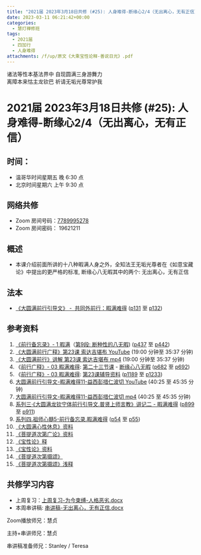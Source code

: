 ```yaml
---
title: "2021届 2023年3月18日共修 (#25): 人身难得-断缘心2/4（无出离心，无有正信）"
date: 2023-03-11 06:21:42+00:00
categories:
  - 慧灯禅修班
tags:
  - 2021届
  - 四加行
  - 人身难得
attachments: /f/up/原文《大乘宝性论释-善说日光》.pdf
---
```

<!--StartFragment-->

诸法等性本基法界中 自现圆满三身游舞力\
离障本来怙主龙钦巴 祈请无垢光尊常护我

# 2021届 2023年3月18日共修 (#25): 人身难得-断缘心2/4（无出离心，无有正信）

## 时间：

* 温哥华时间星期五 晚 6:30 点
* 北京时间星期六 上午 9:30 点

## 网络共修

* Zoom 房间号码：[7789995278](https://us02web.zoom.us/j/7789995278?pwd=VjZmbWJFY2k2K0E5RVB2cTNIQmhqUT09)
* Zoom 房间密码： 19621211

## 概述

* 本课介绍前面所讲的十八种暇满人身之外，全知法王无垢光尊者在《如意宝藏论》中提出的更严格的标准, 断缘心八无暇其中的两个: 无出离心，无有正信

## 法本

* [《](https://huidengchanxiu.net/refs/qxgs/qxgs-03xm)[大圆满前行引导文》 -  共同外前行：暇满难得](https://huidengchanxiu.net/books/dymqx/#%E4%B8%80%E6%9A%87%E6%BB%A1%E9%9A%BE%E5%BE%97) ([p131](https://huidengchanxiu.net/books/dymqx/#p131) 至 [p132](https://huidengchanxiu.net/books/dymqx/#p132))

## 参考资料

1. [《前行备忘录》- 1 暇满](https://huidengchanxiu.net/refs/qxbwl/qxxl4-01xm)（[第9段: 断种性的八无暇](https://huidengchanxiu.net/refs/qxbwl/qxxl4-01xm/#%E6%96%AD%E7%A7%8D%E6%80%A7%E7%9A%84%E5%85%AB%E6%97%A0%E6%9A%87)) ([p437](https://huidengchanxiu.net/refs/qxbwl/qxxl4-01xm/#p437) 至 [p442](https://huidengchanxiu.net/refs/qxbwl/qxxl4-01xm/#p442))
2. [《大圆满前行广释》第23课 索达吉堪布 YouTube](https://www.youtube.com/watch?v=1BR06hgsqBE) (19:00 分钟至 35:37 分钟)
3. [《大圆满前行》讲解 第23课 索达吉堪布 mp4](https://s3.ca-central-1.wasabisys.com/hddata/f.huidengchanxiu.net/jmy/007-%e5%a4%a7%e5%9c%86%e6%bb%a1%e5%89%8d%e8%a1%8c%e5%b9%bf%e9%87%8a/007-%e5%89%8d%e8%a1%8c%e5%b9%bf%e9%87%8a%e8%a7%86%e9%a2%91/%e3%80%8a%e5%a4%a7%e5%9c%86%e6%bb%a1%e5%89%8d%e8%a1%8c%e3%80%8b%e8%ae%b2%e8%a7%a3%e7%ac%ac23%e8%af%be.mp4) (19:00 分钟至 35:37 分钟)
4. 《[前行广释》- 03 暇满难得](https://huidengchanxiu.net/refs/qxgs/qxgs-03xm): [第二十三节课](https://huidengchanxiu.net/refs/qxgs/qxgs-03xm/#%E7%AC%AC%E4%BA%8C%E5%8D%81%E4%B8%89%E8%8A%82%E8%AF%BE) - [断缘心八无暇](https://huidengchanxiu.net/refs/qxgs/qxgs-03xm/#%E4%BA%8C%E6%96%AD%E7%BC%98%E5%BF%83%E5%85%AB%E6%97%A0%E6%9A%87) ([p682](https://huidengchanxiu.net/refs/qxgs/qxgs-03xm/#p682) 至 [p692](https://huidengchanxiu.net/refs/qxgs/qxgs-03xm/#p692))
5. 《[前行广释》- 03 暇满难得](https://huidengchanxiu.net/refs/qxgs/fudao/qxgsfd-03xm): [第23课辅导资料](https://huidengchanxiu.net/refs/qxgs/fudao/qxgsfd-03xm/#%E5%89%8D%E8%A1%8C%E5%B9%BF%E9%87%8A%E7%AC%AC23%E8%AF%BE%E8%BE%85%E5%AF%BC%E8%B5%84%E6%96%99) ([p1189](https://huidengchanxiu.net/refs/qxgs/fudao/qxgsfd-03xm/#p1189) 至 [p1233](https://huidengchanxiu.net/refs/qxgs/fudao/qxgsfd-03xm/#p1233))
6. [大圆满前行引导文-暇满难得11-益西彭措仁波切 YouTube](https://www.youtube.com/watch?v=gsjaZna0YRw&list=PL7aUyQTIJqAhd5VvMC0Ll__8JInqzft2t&index=26) (40:25 至 45:35 分钟)
7. [大圆满前行引导文-暇满难得11-益西彭措仁波切 mp4](https://s3.ca-central-1.wasabisys.com/hddata/f.huidengchanxiu.net/jmy/xmfw/s3/02/%e5%89%8d%e8%a1%8c%e5%bc%95%e5%af%bc%e6%96%87-%e6%9a%87%e6%bb%a1%e9%9a%be%e5%be%9711.mp4) (40:25 至 45:35 分钟)
8. [系列三·《大圆满龙钦宁体前行引导文.普贤上师言教》讲记二 - 暇满难得](https://huidengchanxiu.net/refs/xmfw/s3-ydw2-xmnd) ([](https://huidengchanxiu.net/refs/xmfw/s3-ydw2-xmnd/#p776)[p899](https://huidengchanxiu.net/refs/xmfw/s3-ydw2-xmnd/#p899) 至 [p911](https://huidengchanxiu.net/refs/xmfw/s3-ydw2-xmnd/#p911))
9. [系列四.祖师心髓5-前行备忘录.暇满难得](https://huidengchanxiu.net/refs/xmfw/s4-zsxs5-qxbwl-xmnd) ([p54](https://huidengchanxiu.net/refs/xmfw/s4-zsxs5-qxbwl-xmnd/#p54) 至 [p55](https://huidengchanxiu.net/refs/xmfw/s4-zsxs5-qxbwl-xmnd/#p55))
10. [《大圆满心性休息》资料](https://huidengchanxiu.net/refs/dymxxxx)
11. [《菩提道次第广论》资料](https://huidengchanxiu.net/refs/gl)
12. [《宝性论》释](/f/up/原文《大乘宝性论释-善说日光》.pdf)
13. [《宝性论》资料](https://www.riyuebianzhao.com/%E4%BA%94%E8%AE%BA/%E5%AE%9D%E6%80%A7%E8%AE%BA)
14. [《菩提道次第摄颂》](https://mingguang.im/reading/%E8%8F%A9%E6%8F%90%E9%81%93%E6%AC%A1%E7%AC%AC%E6%91%84%E9%A2%82)
15. [《菩提道次第摄颂》浅释](https://mingguang.im/reading/%E8%8F%A9%E6%8F%90%E9%81%93%E6%AC%A1%E7%AC%AC%E6%91%84%E9%A2%82%E6%B5%85%E9%87%8A)



## **共修学习内容**

* 上周复习：[](https://www.huidengvan.com/f/up/%E4%B8%8A%E5%91%A8%E5%A4%8D%E4%B9%A0-%E6%81%B6%E4%B8%9A%E6%B6%8C%E7%8E%B0%EF%BC%8C%E4%B8%BA%E4%BB%96%E6%89%80%E8%BD%AC.docx)[](https://www.huidengvan.com/f/up/%E4%B8%8A%E5%91%A8%E5%A4%8D%E4%B9%A0-%E6%9A%82%E7%94%9F%E7%BC%98%E5%A4%8D%E4%B9%A0.docx)[上周复习-为今束缚-人格恶劣.docx](/f/up/上周复习-为今束缚-人格恶劣.docx)
* 本周串讲稿: [](https://www.huidengvan.com/f/up/%E4%B8%B2%E8%AE%B2%E7%A8%BF-%E4%B8%BA%E4%BB%8A%E6%9D%9F%E7%BC%9A-%E4%BA%BA%E6%A0%BC%E6%81%B6%E5%8A%A3.pdf)[串讲稿-无出离心，无有正信.docx](/f/up/串讲稿-无出离心，无有正信.docx)

Zoom播放师兄：慧贞

主持+串讲师兄：慧贞

串讲稿准备师兄：Stanley / Teresa

<!--EndFragment-->